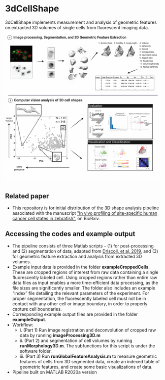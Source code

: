 # 3dCellShape
3dCellShape implements measurement and analysis of geometric features on extracted 3D volumes of single cells from fluorescent imaging data. 
![Alt Text](doc/readme_pic.tif?raw=true)

## Related paper
- This repository is for initial distribution of the 3D shape analysis pipeline associated with the manuscript ["In vivo profiling of site-specific human cancer cell states in zebrafish"](https://doi.org/10.1101/2021.06.09.447621), on BioRxiv. 

## Accessing the codes and example output
- The pipeline consists of three Matlab scripts – (1) for post-processing and (2) segmentation of data, adapted from [Driscoll, et al, 2019](https://www.nature.com/articles/s41592-019-0539-z), and (3) for geometric feature extraction and analysis from extracted 3D volumes. 
- Example input data is provided in the folder **exampleCroppedCells**. These are cropped regions of interest from raw data containing a single fluorescently labeled cell. Using cropped regions rather than entire raw data files as input enables a more time-efficient data processing, as the file sizes are significantly smaller. The folder also includes an example “index” file detailing the relevant parameters of the experiment.  For proper segmentation, the fluorescently labeled cell must not be in contact with any other cell or image boundary, in order to properly capture cell boundaries. 
- Corresponding example output files are provided in the folder **exampleOutput**. 
- Workflow:
	- i.	(Part 1) Run image registration and deconvolution of cropped raw data by running **imageProcessing3D.m**
	- ii.	(Part 2) and segmentation of cell volumes by running **runMorphology3D.m**. The subfunctions for this script is under the software folder. 
	- iii.	(Part 3) Run **runGlobalFeatureAnalysis.m** to measure geometric features of cells from 3D segmented data, create an indexed table of geometric features, and create some basic visualizations of data. 
- Pipeline built on MATLAB R2020a version